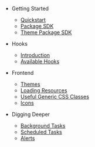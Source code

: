 - Getting Started
    * [Quickstart](getting_started/quickstart.md)
    * [Package SDK](getting_started/package_sdk.md)
    * [Theme Package SDK](getting_started/theme_package_sdk.md)

- Hooks
    * [Introduction](hooks/hooks.md)
    * [Available Hooks](hooks/all_hooks.md)

- Frontend
    * [Themes](frontend/themes.md)
    * [Loading Resources](frontend/resources.md)
    * [Useful Generic CSS Classes](frontend/css.md)
    * [Icons](frontend/icons.md)

- Digging Deeper
    * [Background Tasks](digging_deeper/background_tasks.md)
    * [Scheduled Tasks](digging_deeper/scheduled_tasks.md)
    * [Alerts](digging_deeper/alerts.md)